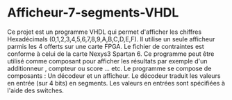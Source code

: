 # Afficheur-7-segments-VHDL
Ce projet est un programme VHDL qui permet d'afficher les chiffres Hexadécimals (0,1,2,3,4,5,6,7,8,9,A,B,C,D,E,F). 
Il utilise un seule afficheur parmis les 4 offerts sur une carte FPGA.
Le fichier de contraintes est conforme à celui de la carte Nexys3 Spartan 6.
Ce programme peut être utilisé comme composant pour afficher les résultats par exemple d'un additionneur , compteur ou score ... etc.
Le programme se compose de composants : Un décodeur et un afficheur.
Le décodeur traduit les valeurs en entrée (sur 4 bits) en segments.
Les valeurs en entrées sont spécifiées à l'aide des switches.
